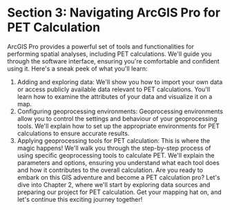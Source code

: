 
# Section 3: Navigating ArcGIS Pro for PET Calculation
ArcGIS Pro provides a powerful set of tools and functionalities for performing spatial analyses, including PET calculations. We'll guide you through the software interface, ensuring you're comfortable and confident using it. Here's a sneak peek of what you'll learn:

1. Adding and exploring data: We'll show you how to import your own data or access publicly available data relevant to PET calculations. You'll learn how to examine the attributes of your data and visualize it on a map.
2. Configuring geoprocessing environments: Geoprocessing environments allow you to control the settings and behaviour of your geoprocessing tools. We'll explain how to set up the appropriate environments for PET calculations to ensure accurate results.
3. Applying geoprocessing tools for PET calculation: This is where the magic happens! We'll walk you through the step-by-step process of using specific geoprocessing tools to calculate PET. We'll explain the parameters and options, ensuring you understand what each tool does and how it contributes to the overall calculation.
Are you ready to embark on this GIS adventure and become a PET calculation pro? Let's dive into Chapter 2, where we'll start by exploring data sources and preparing our project for PET calculation. Get your mapping hat on, and let's continue this exciting journey together!
